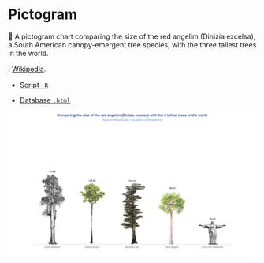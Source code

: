 # Pictogram

🌲 A pictogram chart comparing the size of the red angelim (Dinizia excelsa), a South American canopy-emergent tree species, with the three tallest trees in the world.

ℹ️  [Wikipedia](https://en.wikipedia.org/wiki/List_of_tallest_trees).

- [Script `.R`](https://github.com/fblpalmeira/pictograma_arvores/blob/main/data/pictogram_v2.R)

- [Database `.html`](https://en.wikipedia.org/wiki/List_of_tallest_trees)

<img src="https://github.com/fblpalmeira/pictograma_arvores/blob/main/data/pictogram_v2.png">
